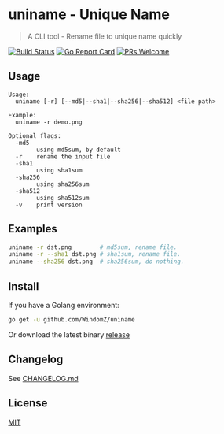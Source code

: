 # uniname - Unique Name

> A CLI tool - Rename file to unique name quickly

[![Build Status](https://travis-ci.org/WindomZ/uniname.svg?branch=master)](https://travis-ci.org/WindomZ/uniname)
[![Go Report Card](https://goreportcard.com/badge/github.com/WindomZ/uniname)](https://goreportcard.com/report/github.com/WindomZ/uniname)
[![PRs Welcome](https://img.shields.io/badge/PRs-welcome-brightgreen.svg?style=flat-square)](http://makeapullrequest.com)

## Usage
```
Usage:
  uniname [-r] [--md5|--sha1|--sha256|--sha512] <file path>

Example:
  uniname -r demo.png

Optional flags:
  -md5
        using md5sum, by default
  -r    rename the input file
  -sha1
        using sha1sum
  -sha256
        using sha256sum
  -sha512
        using sha512sum
  -v    print version
```

## Examples
```bash
uniname -r dst.png        # md5sum, rename file.
uniname -r --sha1 dst.png # sha1sum, rename file.
uniname --sha256 dst.png  # sha256sum, do nothing.
```

## Install
If you have a Golang environment:
```bash
go get -u github.com/WindomZ/uniname
```

Or download the latest binary [release](https://github.com/WindomZ/uniname/releases)

## Changelog
See [CHANGELOG.md](https://github.com/WindomZ/uniname/blob/master/CHANGELOG.md#readme)

## License
[MIT](https://github.com/WindomZ/uniname/blob/master/LICENSE)
